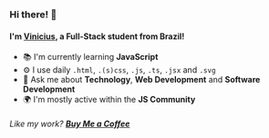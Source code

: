 ### Hi there! 👋

#### I'm [**Vinicius**](https://videmelo.me), a Full-Stack student from Brazil!

- 📚 I'm currently learning **JavaScript**
- ⚙️ I use daily `.html`, `.(s)css`, `.js`, `.ts`, `.jsx` and `.svg`
- 💬 Ask me about **Technology**, **Web Development** and **Software Development**
- 🌍 I'm mostly active within the **JS Community**

###### Like my work? [**Buy Me a Coffee**](https://buymeacoffee.com/VideMelo)